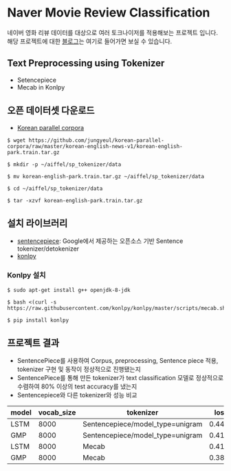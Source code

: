 # Naver Movie Review Classification
네이버 영화 리뷰 데이터를 대상으로 여러 토크나이저를 적용해보는 프로젝트 입니다. 해당 프로젝트에 대한 [블로그](https://vg-rlo.tistory.com/entry/Classification-Naver-Movie-Review-Sentiment-Classification-Using-Setencepiece?category=452346)는 여기로 들어가면 보실 수 있습니다. 

## Text Preprocessing using Tokenizer
* Setencepiece
* Mecab in Konlpy

## 오픈 데이터셋 다운로드 
* [Korean parallel corpora](https://github.com/jungyeul/korean-parallel-corpora)
```
$ wget https://github.com/jungyeul/korean-parallel-corpora/raw/master/korean-english-news-v1/korean-english-park.train.tar.gz
```
```
$ mkdir -p ~/aiffel/sp_tokenizer/data
```
```
$ mv korean-english-park.train.tar.gz ~/aiffel/sp_tokenizer/data
```
```
$ cd ~/aiffel/sp_tokenizer/data
```
```
$ tar -xzvf korean-english-park.train.tar.gz
```
## 설치 라이브러리  
* [sentencepiece](https://github.com/google/sentencepiece): Google에서 제공하는 오픈소스 기반 Sentence tokenizer/detokenizer
* [konlpy](https://konlpy.org/ko/latest/install/)

### Konlpy 설치 
```
$ sudo apt-get install g++ openjdk-8-jdk
```

```
$ bash <(curl -s https://raw.githubusercontent.com/konlpy/konlpy/master/scripts/mecab.sh)
```

```
$ pip install konlpy
```

## 프로젝트 결과 
* SentencePiece를 사용하여 Corpus, preprocessing, Sentence piece 적용, tokenizer 구현 및 동작이 정상적으로 진행됐는지 
* SentencePiece를 통해 만든 tokenizer가 text classification 모델로 정상적으로 수렴하여 80% 이상의 test accuracy를 냈는지
* Sentencepiece와 다른 tokenizer와 성능 비교 

|model|vocab_size|tokenizer|loss   |accuracy|
|-----|----------|---------|-------|--------|
|LSTM|8000|Sentencepiece/model_type=unigram|0.4477|0.8172|
|GMP|8000|Sentencepiece/model_type=unigram|0.4118|0.8149|
|LSTM|8000|Mecab|0.4127|0.8274|
|GMP|8000|Mecab|0.3812|0.8280|